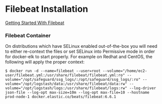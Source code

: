 # Filebeat Installation
[Getting Started With Filebeat](https://www.elastic.co/guide/en/beats/filebeat/current/filebeat-getting-started.html#filebeat-getting-started)



### Filebeat Container

On distributions which have SELinux enabled out-of-the-box you will need to either re-context the files or set SELinux
into Permissive mode in order for docker-elk to start properly. For example on Redhat and CentOS, the following will
apply the proper context:

```console
$ docker run -d --name=filebeat --user=root --volume="/home/ec2-user/filebeat.yml:/usr/share/filebeat/filebeat.yml:ro" --volume="/opt/safeguard/ssg_logs/:/opt/safeguard/ssg_logs/:ro" --volume="/opt/logstash/data:/usr/share/filebeat/data:rw" --volume="/opt/logstash/logs:/usr/share/filebeat/logs:rw" --log-driver json-file --log-opt max-size=10m --log-opt max-file=10 --hostname prod-node-1 docker.elastic.co/beats/filebeat:6.6.1
```
